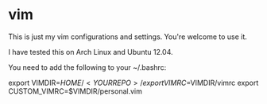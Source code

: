 vim
===

This is just my vim configurations and settings. You're welcome to use it.

I have tested this on Arch Linux and Ubuntu 12.04.

You need to add the following to your ~/.bashrc:

export VIMDIR=$HOME/<YOUR REPO>/
export VIMRC=$VIMDIR/vimrc
export CUSTOM_VIMRC=$VIMDIR/personal.vim
